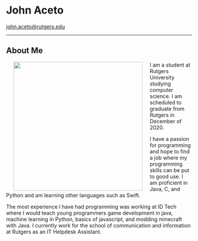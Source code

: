 <script src="https://kit.fontawesome.com/aba1d8c3e9.js" crossorigin="anonymous"></script>

# John Aceto

<a href = "mailto: john.aceto@rutgers.edu">john.aceto@rutgers.edu</a>

<a href="https://github.com/johnaceto"><i class="fab fa-github fa-2x"></i></a> <a href="https://www.linkedin.com/in/john-aceto-62030812b"><i class="fab fa-linkedin-in fa-2x"></i></a>

---

## About Me

<img align="left" width="350" height="350" hspace="20" src="https://johnaceto.github.io/assets/img/testme.jpg">

I am a student at Rutgers University studying computer science. I am scheduled to graduate from Rutgers in December of 2020.

I have a passion for programming and hope to find a job where my programming skills can be put to good use. I am proficient in Java, C, and Python and am learning other languages such as Swift.

The most experience I have had programming was working at ID Tech where I would teach young programmers game development in java, machine learning in Python, basics of javascript, and modding minecraft with Java. I currently work for the school of communication and information at Rutgers as an IT Helpdesk Assistant.
